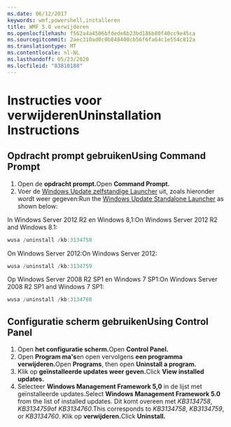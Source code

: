 ```yaml
---
ms.date: 06/12/2017
keywords: wmf,powershell,installeren
title: WMF 5.0 verwijderen
ms.openlocfilehash: f562a4a4506bfdede6b23bd186b80f40cc9e45ca
ms.sourcegitcommit: 2aec310ad0c0b048400cb56f6fa64c1e554c812a
ms.translationtype: MT
ms.contentlocale: nl-NL
ms.lasthandoff: 05/23/2020
ms.locfileid: "83810188"
---
```

# <a name="uninstallation-instructions"></a><span data-ttu-id="d1916-103">Instructies voor verwijderen</span><span class="sxs-lookup"><span data-stu-id="d1916-103">Uninstallation Instructions</span></span>

## <a name="using-command-prompt"></a><span data-ttu-id="d1916-104">Opdracht prompt gebruiken</span><span class="sxs-lookup"><span data-stu-id="d1916-104">Using Command Prompt</span></span>

1. <span data-ttu-id="d1916-105">Open de **opdracht prompt.**</span><span class="sxs-lookup"><span data-stu-id="d1916-105">Open **Command Prompt.**</span></span>
2. <span data-ttu-id="d1916-106">Voer de [Windows Update zelfstandige Launcher](https://support.microsoft.com/en-us/kb/934307) uit, zoals hieronder wordt weer gegeven:</span><span class="sxs-lookup"><span data-stu-id="d1916-106">Run the [Windows Update Standalone Launcher](https://support.microsoft.com/en-us/kb/934307) as shown below:</span></span>

<span data-ttu-id="d1916-107">In Windows Server 2012 R2 en Windows 8,1:</span><span class="sxs-lookup"><span data-stu-id="d1916-107">On Windows Server 2012 R2 and Windows 8.1:</span></span>

```powershell
wusa /uninstall /kb:3134758
```

<span data-ttu-id="d1916-108">On Windows Server 2012:</span><span class="sxs-lookup"><span data-stu-id="d1916-108">On Windows Server 2012:</span></span>

```powershell
wusa /uninstall /kb:3134759
```

<span data-ttu-id="d1916-109">Op Windows Server 2008 R2 SP1 en Windows 7 SP1:</span><span class="sxs-lookup"><span data-stu-id="d1916-109">On Windows Server 2008 R2 SP1 and Windows 7 SP1:</span></span>

```powershell
wusa /uninstall /kb:3134760
```

## <a name="using-control-panel"></a><span data-ttu-id="d1916-110">Configuratie scherm gebruiken</span><span class="sxs-lookup"><span data-stu-id="d1916-110">Using Control Panel</span></span>

1. <span data-ttu-id="d1916-111">Open **het configuratie scherm.**</span><span class="sxs-lookup"><span data-stu-id="d1916-111">Open **Control Panel.**</span></span>
2. <span data-ttu-id="d1916-112">Open **Program ma's**en open vervolgens **een programma verwijderen.**</span><span class="sxs-lookup"><span data-stu-id="d1916-112">Open **Programs**, then open **Uninstall a program.**</span></span>
3. <span data-ttu-id="d1916-113">Klik op **geïnstalleerde updates weer geven.**</span><span class="sxs-lookup"><span data-stu-id="d1916-113">Click **View installed updates.**</span></span>
4. <span data-ttu-id="d1916-114">Selecteer **Windows Management Framework 5,0** in de lijst met geïnstalleerde updates.</span><span class="sxs-lookup"><span data-stu-id="d1916-114">Select **Windows Management Framework 5.0** from the list of installed updates.</span></span> <span data-ttu-id="d1916-115">Dit komt overeen met *KB3134758*, *KB3134759*of *KB3134760*.</span><span class="sxs-lookup"><span data-stu-id="d1916-115">This corresponds to *KB3134758*, *KB3134759*, or *KB3134760*.</span></span> <span data-ttu-id="d1916-116">Klik op **verwijderen.**</span><span class="sxs-lookup"><span data-stu-id="d1916-116">Click **Uninstall.**</span></span>

